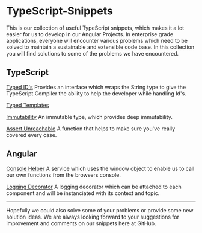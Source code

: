 # TypeScript-Snippets

This is our collection of useful TypeScript snippets, which makes it a lot easier for us to develop in our Angular Projects.
In enterprise grade applications, everyone will encounter various problems which need to be solved to maintain a sustainable and extensible code base. In this collection you will find solutions to some of the problems we have encountered.

## TypeScript
[Typed ID's](./TypedIds)
Provides an interface which wraps the String type to give the TypeScript Compiler the ability to help the developer while handling Id's.

[Typed Templates](./TypedTemplates)

[Immutability](./Immutability)
An immutable type, which provides deep immutability.

[Assert Unreachable](./AssertUnreachable)
A function that helps to make sure you've really covered every case.

## Angular
[Console Helper](./Angular/consolehelper)
A service which uses the window object to enable us to call our own functions from the browsers console.

[Logging Decorator](./Angular/logger)
A logging decorator which can be attached to each component and will be instanciated with its context and topic.

___
Hopefully we could also solve some of your problems or provide some new solution ideas.
We are always looking forward to your suggestions for improvement and comments on our snippets here at GitHub.
